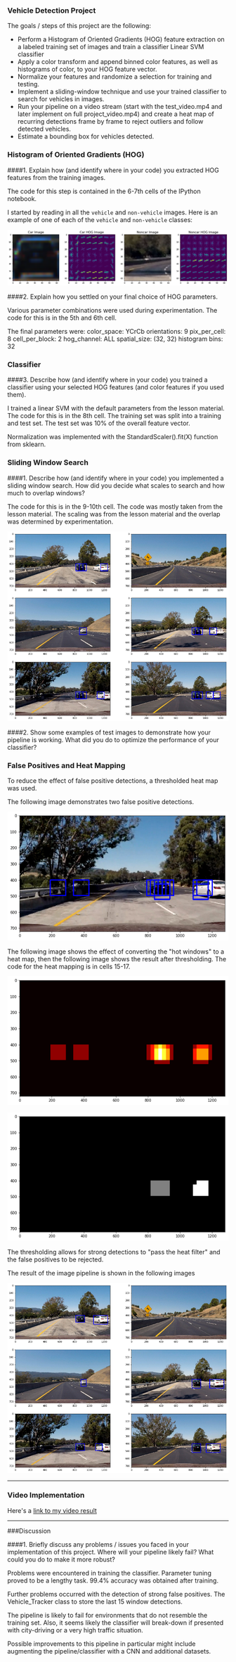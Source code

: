 

### Vehicle Detection Project

The goals / steps of this project are the following:

* Perform a Histogram of Oriented Gradients (HOG) feature extraction on a labeled training set of images and train a classifier Linear SVM classifier
* Apply a color transform and append binned color features, as well as histograms of color, to your HOG feature vector. 
* Normalize your features and randomize a selection for training and testing.
* Implement a sliding-window technique and use your trained classifier to search for vehicles in images.
* Run your pipeline on a video stream (start with the test_video.mp4 and later implement on full project_video.mp4) and create a heat map of recurring detections frame by frame to reject outliers and follow detected vehicles.
* Estimate a bounding box for vehicles detected.

[//]: # (Image References)
[image1]: ./writeup_images/car_not_car.png
[image2]: ./writeup_images/HOG_example.png
[image3]: ./writeup_images/sliding_windows.png
[image4]: ./writeup_images/hot_windows.png
[image5]: ./writeup_images/heat.png
[image6]: ./writeup_images/heat_thresh.png
[image7]: ./writeup_images/output_boxes.png


### Histogram of Oriented Gradients (HOG)

####1. Explain how (and identify where in your code) you extracted HOG features from the training images.

The code for this step is contained in the 6-7th cells of the IPython notebook.

I started by reading in all the `vehicle` and `non-vehicle` images.  Here is an example of one of each of the `vehicle` and `non-vehicle` classes:

![alt text][image2]



####2. Explain how you settled on your final choice of HOG parameters.

Various parameter combinations were used during experimentation. The code for this is in the 5th and 6th cell.

The final parameters were:
    color_space:  YCrCb 
   orientations:  9 
   pix_per_cell:  8 
 cell_per_block:  2 
    hog_channel:  ALL 
   spatial_size:  (32, 32) 
 histogram bins:  32

### Classifier 

####3. Describe how (and identify where in your code) you trained a classifier using your selected HOG features (and color features if you used them).

I trained a linear SVM with the default parameters from the lesson material.  The code for this is in the 8th cell.  The training set was split into a training and test set.  The test set was 10% of the overall feature vector.

Normalization was implemented with the StandardScaler().fit(X) function from sklearn.

### Sliding Window Search

####1. Describe how (and identify where in your code) you implemented a sliding window search.  How did you decide what scales to search and how much to overlap windows?

The code for this is in the 9-10th cell.  The code was mostly taken from the lesson material.  The scaling was from the lesson material and the overlap was determined by experimentation.

![alt text][image3]

####2. Show some examples of test images to demonstrate how your pipeline is working.  What did you do to optimize the performance of your classifier?



### False Positives and Heat Mapping

To reduce the effect of false positive detections, a thresholded heat map was used.

The following image demonstrates two false positive detections.

![alt text][image4]

The following image shows the effect of converting the "hot windows" to a heat map, then the following image shows the result after thresholding.  The code for the heat mapping is in cells 15-17.

![alt text][image5]

![alt text][image6]

The thresholding allows for strong detections to "pass the heat filter" and the false positives to be rejected.

The result of the image pipeline is shown in the following images

![alt text][image7]

---

### Video Implementation

Here's a [link to my video result](https://youtu.be/_9Nu6FPawLk)
 

---

###Discussion

####1. Briefly discuss any problems / issues you faced in your implementation of this project.  Where will your pipeline likely fail?  What could you do to make it more robust?

Problems were encountered in training the classifier.  Parameter tuning proved to be a lengthy task.  99.4% accuracy was obtained after training.

Further problems occurred with the detection of strong false positives.  The Vehicle_Tracker class to store the last 15 window detections. 

The pipeline is likely to fail for environments that do not resemble the training set.  Also, it seems likely the classifier will break-down if presented with city-driving or a very high traffic situation.

Possible improvements to this pipeline in particular might include augmenting the pipeline/classifier with a CNN and additional datasets.

